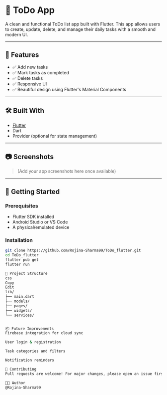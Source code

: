 # 📝 ToDo App

A clean and functional ToDo list app built with Flutter. This app allows users to create, update, delete, and manage their daily tasks with a smooth and modern UI.

---

## 📱 Features

- ✅ Add new tasks
- ✅ Mark tasks as completed
- ✅ Delete tasks
- ✅ Responsive UI
- ✅ Beautiful design using Flutter's Material Components

---

## 🛠️ Built With

- [Flutter](https://flutter.dev/)
- Dart
- Provider (optional for state management)

---

## 📷 Screenshots

> (Add your app screenshots here once available)

---

## 🚀 Getting Started

### Prerequisites

- Flutter SDK installed
- Android Studio or VS Code
- A physical/emulated device

### Installation

```bash
git clone https://github.com/Rojina-Sharma99/ToDo_flutter.git
cd ToDo_flutter
flutter pub get
flutter run

📁 Project Structure
css
Copy
Edit
lib/
├── main.dart
├── models/
├── pages/
├── widgets/
└── services/


📦 Future Improvements
Firebase integration for cloud sync

User login & registration

Task categories and filters

Notification reminders

🙌 Contributing
Pull requests are welcome! For major changes, please open an issue first to discuss what you’d like to change.

🧑‍💻 Author
@Rojina-Sharma99


